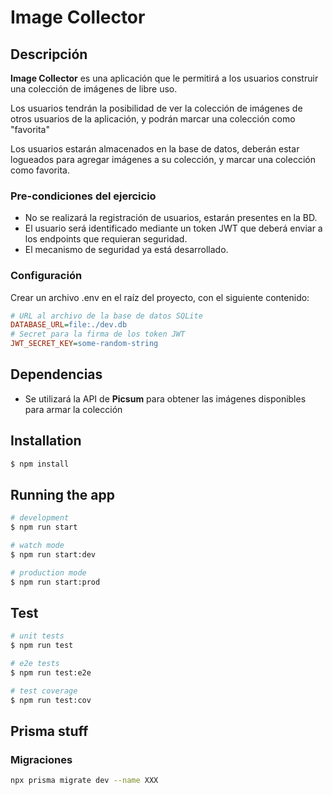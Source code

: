 # Image Collector
## Descripción

**Image Collector** es una aplicación que le permitirá a los usuarios construir una colección de imágenes de libre uso.

Los usuarios tendrán la posibilidad de ver la colección de imágenes de otros usuarios de la aplicación, y podrán marcar una colección como "favorita"

Los usuarios estarán almacenados en la base de datos, deberán estar logueados para agregar imágenes a su colección, y marcar una colección como favorita.

### Pre-condiciones del ejercicio

* No se realizará la registración de usuarios, estarán presentes en la BD.
* El usuario será identificado mediante un token JWT que deberá enviar a los endpoints que requieran seguridad.
* El mecanismo de seguridad ya está desarrollado.

### Configuración

Crear un archivo .env en el raíz del proyecto, con el siguiente contenido:

```ini
# URL al archivo de la base de datos SQLite
DATABASE_URL=file:./dev.db
# Secret para la firma de los token JWT
JWT_SECRET_KEY=some-random-string
```

## Dependencias

* Se utilizará la API de **Picsum** para obtener las imágenes disponibles para armar la colección

## Installation

```bash
$ npm install
```

## Running the app

```bash
# development
$ npm run start

# watch mode
$ npm run start:dev

# production mode
$ npm run start:prod
```

## Test

```bash
# unit tests
$ npm run test

# e2e tests
$ npm run test:e2e

# test coverage
$ npm run test:cov
```

## Prisma stuff

### Migraciones

```bash
npx prisma migrate dev --name XXX
```